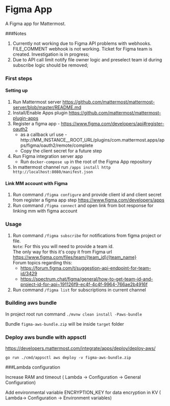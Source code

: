 # Figma App

A Figma app for Mattermost.

###Notes

1. Currently not working due to Figma API problems with webhooks. FILE_COMMENT webhook is not working. Ticket for Figma team is created. Investigation is in progress;
2. Due to API call limit notify file owner logic and preselect team id during subscribe logic should be removed; 

### First steps 

#### Setting up 
1. Run Mattermost server https://github.com/mattermost/mattermost-server/blob/master/README.md
2. Install/Enable Apps plugin  https://github.com/mattermost/mattermost-plugin-apps
3. Register a figma app - https://www.figma.com/developers/api#register-oauth2
   * as a callback url use - http://MM_INSTANCE__ROOT_URL/plugins/com.mattermost.apps/apps/figma/oauth2/remote/complete
   * Copy the client secret for a future step
4. Run Figma integration server app
   * Run `docker-compose up` in the root of the Figma App repository
5. In mattermost channel run `/apps install http http://localhost:8080/manifest.json`

#### Link MM account with Figma

1. Run command `/figma configure` and provide client id and client secret from register a figma app step https://www.figma.com/developers/apps
2. Run command `/figma connect` and open link from bot response for linking mm with figma account 

### Usage

1. Run command `/figma subscribe` for notifications from figma project or file.
   <br /> `Note`: For this you will need to provide a team id.
   <br />The only way for this it's copy it from Figma url
   https://www.figma.com/files/team/{team_id}/{team_name}
   <br /> Forum topics regarding this: 
   * https://forum.figma.com/t/suggestion-api-endpoint-for-team-id/3429
   * https://spectrum.chat/figma/general/how-to-get-team-id-and-project-id-for-api~191126f9-ec4f-4c4f-9964-766ae2b4916f
2. Run command `/figma list`  for subscriptions in current channel


### Building aws bundle

In project root run command  `./mvnw clean install -Paws-bundle`

Bundle `figma-aws-bundle.zip` will be inside `target` folder

### Deploy aws bundle with appsctl
https://developers.mattermost.com/integrate/apps/deploy/deploy-aws/

`go run ./cmd/appsctl aws deploy -v figma-aws-bundle.zip`

###Lambda configuration

Increase RAM and timeout ( Lambda -> Configuration -> General Configuration) 

Add environmental variable ENCRYPTION_KEY for data encryption in KV ( Lambda-> Configuration -> Environment variables)
